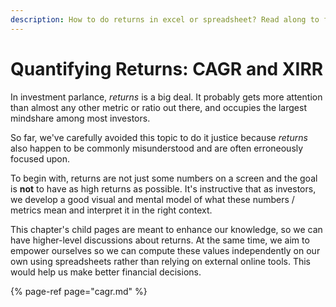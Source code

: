 ```yaml
---
description: How to do returns in excel or spreadsheet? Read along to find out
---
```


# Quantifying Returns: CAGR and XIRR

In investment parlance, _returns_ is a big deal. It probably gets more attention than almost any other metric or ratio out there, and occupies the largest mindshare among most investors.

So far, we've carefully avoided this topic to do it justice because _returns_ also happen to be commonly misunderstood and are often erroneously focused upon.

To begin with, returns are not just some numbers on a screen and the goal is **not** to have as high returns as possible. It's instructive that as investors, we develop a good visual and mental model of what these numbers / metrics mean and interpret it in the right context.

This chapter's child pages are meant to enhance our knowledge, so we can have higher-level discussions about returns. At the same time, we aim to empower ourselves so we can compute these values independently on our own using spreadsheets rather than relying on external online tools. This would help us make better financial decisions.

{% page-ref page="cagr.md" %}


